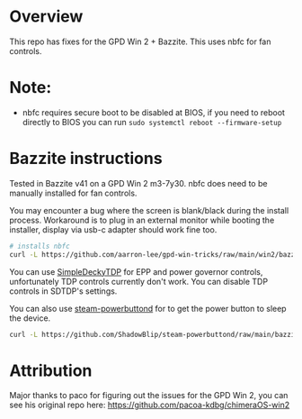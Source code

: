 # Overview

This repo has fixes for the GPD Win 2 + Bazzite. This uses nbfc for fan controls.

# Note:
 - nbfc requires secure boot to be disabled at BIOS, if you need to reboot directly to BIOS you can run
`sudo systemctl reboot --firmware-setup`

# Bazzite instructions

Tested in Bazzite v41 on a GPD Win 2 m3-7y30. nbfc does need to be manually installed for fan controls.

You may encounter a bug where the screen is blank/black during the install process. Workaround is to plug in an external monitor while booting the installer, display via usb-c adapter should work fine too.

```bash
# installs nbfc
curl -L https://github.com/aarron-lee/gpd-win-tricks/raw/main/win2/bazzite_fix.sh | sh
```

You can use [SimpleDeckyTDP](https://github.com/aarron-lee/SimpleDeckyTDP) for EPP and power governor controls, unfortunately TDP controls currently don't work. You can disable TDP controls in SDTDP's settings.

You can also use [steam-powerbuttond](https://github.com/ShadowBlip/steam-powerbuttond) for to get the power button to sleep the device.

```bash
curl -L https://github.com/ShadowBlip/steam-powerbuttond/raw/main/bazzite_install.sh | sh
```

# Attribution

Major thanks to paco for figuring out the issues for the GPD Win 2, you can see his original repo here: https://github.com/pacoa-kdbg/chimeraOS-win2
